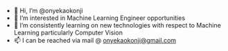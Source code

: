 - 👋 Hi, I’m @onyekaokonji
- 👀 I’m interested in Machine Learning Engineer opportunities
- 🌱 I’m consistently learning on new technologies with respect to Machine Learning particularly Computer Vision
- 📫 I can be reached via mail @ onyekaokonji@gmail.com

<!---
onyekaokonji/onyekaokonji is a ✨ special ✨ repository because its `README.md` (this file) appears on your GitHub profile.
You can click the Preview link to take a look at your changes.
--->
